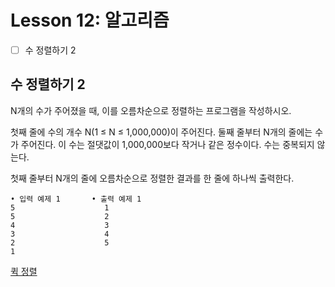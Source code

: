 # Lesson 12: 알고리즘

- [ ] 수 정렬하기 2

## 수 정렬하기 2

N개의 수가 주어졌을 때, 이를 오름차순으로 정렬하는 프로그램을 작성하시오.

첫째 줄에 수의 개수 N(1 ≤ N ≤ 1,000,000)이 주어진다. 둘째 줄부터 N개의 줄에는 수가 주어진다. 이 수는 절댓값이 1,000,000보다 작거나 같은 정수이다. 수는 중복되지 않는다.

첫째 줄부터 N개의 줄에 오름차순으로 정렬한 결과를 한 줄에 하나씩 출력한다.

```
• 입력 예제 1       • 출력 예제 1  
5                    1
5                    2
4                    3
3                    4
2                    5
1
```

[퀵 정렬](https://pitch-eel-0ef.notion.site/Lesson-12-26e0711f396d80c6856ac3da17bf91ad?source=copy_link)